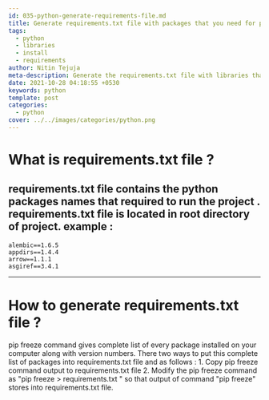 ```yaml
---
id: 035-python-generate-requirements-file.md
title: Generate requirements.txt file with packages that you need for project.
tags:
  - python
  - libraries
  - install
  - requirements
author: Nitin Tejuja
meta-description: Generate the requirements.txt file with libraries that you need to run the project.
date: 2021-10-28 04:18:55 +0530
keywords: python
template: post
categories:
  - python
cover: ../../images/categories/python.png
---
```


# What is requirements.txt file ?
requirements.txt file contains the python packages names that required to run the project . requirements.txt file is located in root directory of project.
example  :
---
    alembic==1.6.5
    appdirs==1.4.4
    arrow==1.1.1
    asgiref==3.4.1
---
# How to generate requirements.txt file ?
pip freeze command gives complete list of every package installed on your computer along with version numbers.
There two ways to put this complete list of packages into requirements.txt file and as follows :
    1. Copy pip freeze command output to requirements.txt file
    2. Modify the pip freeze command as "pip freeze > requirements.txt " so that output of command "pip freeze" stores into requirements.txt file.

